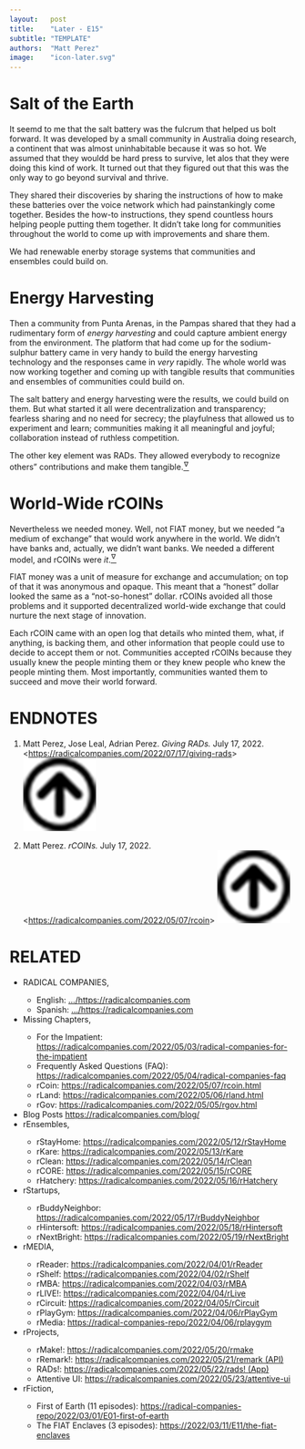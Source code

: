 ```yaml
---
layout:   post
title:    "Later - E15"
subtitle: "TEMPLATE"
authors:  "Matt Perez"
image:    "icon-later.svg"
---
```


<div style="display: none;">
 <p>It took effort, but it didn't take long. We were used to competition and domination, but it killed us. Restarting from near scratch actually helped.</p>
</div>

<h1>Salt of the Earth</h1>
 <p>It seemd to me that the salt battery was the fulcrum that helped us bolt forward. It was developed by a small community in Australia doing research, a continent that was almost uninhabitable because it was so hot. We assumed that they wouldd be hard press to survive, let alos that they were doing this kind of work. It turned out that they figured out that this was the only way to go beyond survival and thrive.</p> 
 <p>They shared their discoveries by sharing the instructions of how to make these batteries over the voice network which had painstankingly come together. Besides the how-to instructions, they spend countless hours helping people putting them together. It didn&rsquo;t take long for communities throughout the world to come up with improvements and share them.</p>
 <p>We had renewable enerby storage systems that communities and ensembles could build on.</p>

<h1>Energy Harvesting</h1>
 <p>Then a community from Punta Arenas, in the Pampas shared that they had a rudimentary form of <em>energy harvesting</em> and could capture ambient energy from the environment. The platform that had come up for the sodium-sulphur battery came in very handy to build the energy harvesting technology and the responses came in <em>very</em> rapidly. The whole world was now working together and coming up with tangible results that communities and ensembles of communities could build on.</p>
 <p>The salt battery and energy harvesting were the results, we could build on them. But what started it all were decentralization and transparency; fearless sharing and no need for secrecy; the playfulness that allowed us to experiment and learn; communities making it all meaningful and joyful; collaboration instead of ruthless competition.</p>
 <p>The other key element was <span href="_paradigm">RADs</span>. They allowed everybody to recognize others&rdquo; contributions and make them tangible.<a href="#en01"><sup id="bm01">&hairsp;&nabla;&hairsp;</sup></a>

<h1>World-Wide <span class="_paradigm">rCOIN</span>s</h1>
 <p>Nevertheless we needed money. Well, not <span class="_paradigm">FIAT</span> money, but we needed &ldquo;a medium of exchange&rdquo; that would work anywhere in the world. We didn&rsquo;t have banks and, actually, we didn&rsquo;t want banks. We needed a different model, and <span class="_paradigm">rCOIN</span>s were <em>it</em>.<a href="#en02"><sup id="bm02">&hairsp;&nabla;&hairsp;</sup></a></p>
 <p><span href="_paradigm">FIAT</span> money was a unit of measure for exchange and accumulation; on top of that it was anonymous and opaque. This meant that a &ldquo;honest&rdquo; dollar looked the same as a &ldquo;not-so-honest&rdquo; dollar. <span class="_paradigm">rCOIN</span>s avoided all those problems and it supported decentralized world-wide exchange that could nurture the next stage of innovation.</p>
 <p>Each <span class="_paradigm">rCOIN</span> came with an open log that details who minted them, what, if anything, is backing them, and other information that people could use to decide to accept them or not. Communities accepted <span class="_paradigm">rCOIN</span>s because they usually knew the people minting them or they knew people who knew the people minting them. Most importantly, communities wanted them to succeed and move their world forward.</p>

<h1></h1>
 <p></p>
 <p>

<h1 class="_section">ENDNOTES</h1>
 <ol>
  <li id="en01">
   <p class="_list-item">
    Matt Perez, Jose Leal, Adrian Perez.
    <em>Giving <span href="_paradigm">RAD</span>s.</em>
    July 17, 2022.
    &lt;<a href="https://radicalcompanies.com/2022/07/17/giving-rads" target="_blank">https://radicalcompanies.com/2022/07/17/giving-rads</a>&gt;
    <a class="_uparrow" href="#bm01"><img src="/assets/img/arrow-up-icon.png"></a>
   </p>
  </li>
  <li id="en02">
   <p class="_list-item">
    Matt Perez.
    <em><span class="_paradigm">rCOIN</span>s.</em>
    July 17, 2022.
    &lt;<a href="https://radicalcompanies.com/2022/05/07/rcoin" target="_blank">https://radicalcompanies.com/2022/05/07/rcoin</a>&gt;
    <a class="_uparrow" href="#bm02"><img src="/assets/img/arrow-up-icon.png"></a>
   </p>
  </li>

  
 </ol>

<h1 class="_section">RELATED</h1>
 <ul>
  <li>RADICAL COMPANIES,</li>
   <ul>
    <li><a>English</a>: <a href="https://radicalcompanies.com" target="_blank">&hellip;/https://radicalcompanies.com</a></li>
    <li><a>Spanish</a>: <a href="https://radicalcompanies.com" target="_blank">&hellip;/https://radicalcompanies.com</a></li>
   </ul>
  <li>Missing Chapters,</li>
   <ul>
    <li>For the Impatient: <a href="https://radicalcompanies.com/2022/05/03/radical-companies-for-the-impatient" target="_blank">https://radicalcompanies.com/2022/05/03/radical-companies-for-the-impatient</a></li>
    <li>Frequently Asked Questions (FAQ): <a href="https://radicalcompanies.com/2022/05/04/radical-companies-faq" target="_blank">https://radicalcompanies.com/2022/05/04/radical-companies-faq</a></li>
    <li>rCoin: <a href="https://radicalcompanies.com/2022/05/07/rcoin.html" target="_blank">https://radicalcompanies.com/2022/05/07/rcoin.html</a></li>
    <li>rLand: <a href="https://radicalcompanies.com/2022/05/06/rland.html" target="_blank">https://radicalcompanies.com/2022/05/06/rland.html</a></li>
    <li>rGov: <a href="https://radicalcompanies.com/2022/05/05/rgov.html" target="_blank">https://radicalcompanies.com/2022/05/05/rgov.html</a></li>
   </ul>
   <li>Blog Posts <a href="https://radicalcompanies.com/blog/" target="_blank">https://radicalcompanies.com/blog/</a></li>
   <li>rEnsembles,</li>
    <ul>
     <li> rStayHome: <a href="https://radicalcompanies.com/2022/05/12/rStayHome" target="_blank">https://radicalcompanies.com/2022/05/12/rStayHome</a></li>
     <li>     rKare: <a href="https://radicalcompanies.com/2022/05/13/rKare" target="_blank">https://radicalcompanies.com/2022/05/13/rKare</a></li>
     <li>    rClean: <a href="https://radicalcompanies.com/2022/05/14/rClean" target="_blank">https://radicalcompanies.com/2022/05/14/rClean</a></li>
     <li>     rCORE: <a href="https://radicalcompanies.com/2022/05/15/rCORE" target="_blank">https://radicalcompanies.com/2022/05/15/rCORE</a></li>
     <li>rHatchery: <a href="https://radicalcompanies.com/2022/05/16/rHatchery" target="_blank">https://radicalcompanies.com/2022/05/16/rHatchery</a></li>
    </ul>
   <li>rStartups,</li>
    <ul>
     <li>rBuddyNeighbor: <a href="https://radicalcompanies.com/2022/05/17/rBuddyNeighbor" target="_blank">https://radicalcompanies.com/2022/05/17/rBuddyNeighbor</a></li>
     <li>   rHintersoft: <a href="https://radicalcompanies.com/2022/05/18/rHintersoft" target="_blank">https://radicalcompanies.com/2022/05/18/rHintersoft</a></li> 
     <li>   rNextBright: <a href="https://radicalcompanies.com/2022/05/19/rNextBright" target="_blank">https://radicalcompanies.com/2022/05/19/rNextBright</a></li>
    </ul>
   <li>rMEDIA,</li>
    <ul>
     <li> rReader: <a href="https://radicalcompanies.com/2022/04/01/rReader" target="_blank">https://radicalcompanies.com/2022/04/01/rReader</a></li>
     <li>  rShelf: <a href="https://radicalcompanies.com/2022/04/02/rShelf" target="_blank">https://radicalcompanies.com/2022/04/02/rShelf</a></li>
     <li>    rMBA: <a href="https://radicalcompanies.com/2022/04/03/rMBA" target="_blank">https://radicalcompanies.com/2022/04/03/rMBA</a></li>
     <li>  rLIVE!: <a href="https://radicalcompanies.com/2022/04/04/rLive" target="_blank">https://radicalcompanies.com/2022/04/04/rLive</a></li>
     <li>rCircuit: <a href="https://radicalcompanies.com/2022/04/05/rCircuit" target="_blank">https://radicalcompanies.com/2022/04/05/rCircuit</a></li>
     <li>rPlayGym: <a href="https://radicalcompanies.com/2022/04/06/rPlayGym" target="_blank">https://radicalcompanies.com/2022/04/06/rPlayGym</a></li>
     <li>  rMedia: <a href="https://radical-companies-repo/2022/04/06/rplaygym" target="_blank">https://radical-companies-repo/2022/04/06/rplaygym</a></li>
    </ul>
   <li>rProjects,</li>
    <ul>
     <li>      rMake!: <a href="https://radicalcompanies.com/2022/05/20/rmake" target="_blank">https://radicalcompanies.com/2022/05/20/rmake</a></li>
     <li>    rRemark!: <a href="https://radicalcompanies.com/2022/05/21/remark" target="_blank">https://radicalcompanies.com/2022/05/21/remark (API)</a></li>
     <li>       RADs!: <a href="https://radicalcompanies.com/2022/05/22/rads!" target="_blank">https://radicalcompanies.com/2022/05/22/rads! (App)</a></li>
     <li>Attentive UI: <a href="https://radicalcompanies.com/2022/05/23/attentive-ui" target="_blank">https://radicalcompanies.com/2022/05/23/attentive-ui</a></li>
    </ul>
   <li>rFiction,</li>
    <ul>
     <li>  First of Earth (11 episodes): <a href="https://radical-companies-repo/2022/03/01/E01-first-of-earth" target="_blank">https://radical-companies-repo/2022/03/01/E01-first-of-earth</a></li>
     <li>The FIAT Enclaves (3 episodes): <a href="https://2022/03/11/E11/the-fiat-enclaves" target="_blank">https://2022/03/11/E11/the-fiat-enclaves</a></li>
    </ul>
